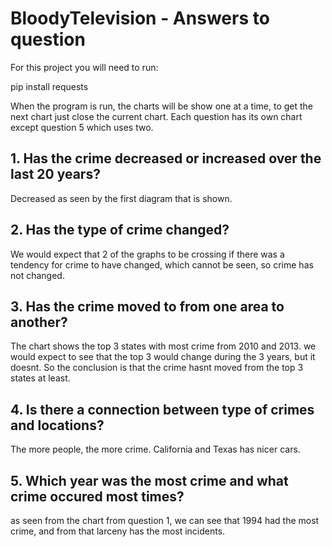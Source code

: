 # BloodyTelevision - Answers to question

For this project you will need to run: 

pip install requests

When the program is run, the charts will be show one at a time, to get the next chart just close the current chart.
Each question has its own chart except question 5 which uses two.


## 1. Has the crime decreased or increased over the last 20 years?
Decreased as seen by the first diagram that is shown.

## 2. Has the type of crime changed?
We would expect that 2 of the graphs to be crossing if there was a tendency for crime to have changed, 
which cannot be seen, so crime has not changed.

## 3. Has the crime moved to from one area to another?
The chart shows the top 3 states with most crime from 2010 and 2013. we would expect to see that the top 3 would change during the 3 years, but it doesnt.
So the conclusion is that the crime hasnt moved from the top 3 states at least.

## 4. Is there a connection between type of crimes and locations?
The more people, the more crime. California and Texas has nicer cars.

## 5. Which year was the most crime and what crime occured most times?
as seen from the chart from question 1, we can see that 1994 had the most crime, and from that larceny has the most incidents.